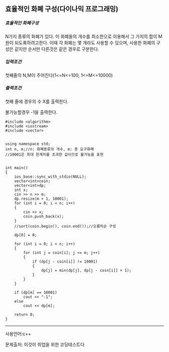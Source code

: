 ## 효율적인 화폐 구성(다이나믹 프로그래밍)

##### 효율적인 화폐구성

N가지 종류의 화폐가 있다. 이 화폐들의 개수를 최소한으로 이용해서 그 가치의 합이 M원이 되도록하려고한다.
이때 각 화폐는 몇 개라도 사용할 수 있으며, 사용한 화폐의 구성은 같지만 순서만 다른것은 같은 경우로 구분한다.

##### 입력조건

첫째줄의 N,M이 주어진다(1<=N<=100, 1<=M<=10000)

##### 출력조건

첫째 줄에 경우의 수 X를 출력한다.

불가능할경우 -1을 출력한다.

```
#include <algorithm>
#include <iostream>
#include <vector>


using namespace std;
int n, m;//n: 화폐종류의 개수, m: 총 요구화폐
//10001은 최대 한계치를 초과한 값이므로 불가능을 표현


int main()
{
	ios_base::sync_with_stdio(NULL);
	vector<int>coin;
	vector<int>dp;
	int x;
	cin >> n >> m;
	dp.resize(m + 1, 10001);
	for (int i = 0; i < n; i++)
	{
		cin >> x;
		coin.push_back(x);
	}
	//sort(coin.begin(), coin.end());//오름차순 구성

	dp[0] = 0;

	for (int i = 0; i < n; i++)
	{
		for (int j = coin[i]; j <= m; j++)
		{
			if (dp[j - coin[i]] != 10001)
			{
				dp[j] = min(dp[j], dp[j - coin[i]] + 1);
			}
		}
	}
	
	if (dp[m] == 10001)
		cout << "-1";
	else
		cout << dp[m];

	return 0;
}
```

___

사용언어:c++

문제출처: 이것이 취업을 위한 코딩테스트다